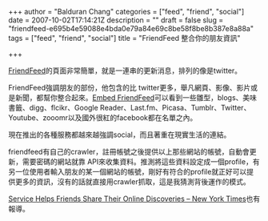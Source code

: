 +++
author = "Balduran Chang"
categories = ["feed", "friend", "social"]
date = 2007-10-02T17:14:21Z
description = ""
draft = false
slug = "friendfeed-e695b4e59088e4bda0e79a84e69c8be58f8be8b387e8a88a"
tags = ["feed", "friend", "social"]
title = "FriendFeed 整合你的朋友資訊"

+++


[FriendFeed](http://friendfeed.com/ "FriendFeed")的頁面非常簡單，就是一連串的更新消息，排列的像是twitter。

FriendFeed強調朋友的部份，他包含的比 twitter更多，舉凡網頁、影像、影片或是新聞，都幫你整合起來。[Embed FriendFeed](http://friendfeed.com/embed "FriendFeed - Embed")可以看到一些雛型，blogs、美味書籤、digg、flcikr、Google Reader、Last.fm、Picasa、Tumblr、Twitter、Youtube、zooomr以及國外很紅的facebook都在名單之內。

現在推出的各種服務都越來越強調social，而且著重在現實生活的連結。

friendfeed有自己的crawler，註冊帳號之後提供以上那些網站的帳號，自動會更新，需要密碼的網站就靠 API來收集資料。推測將這些資料設定成一個profile，有另一位使用者輸入朋友的某一個網站的帳號，剛好有符合的profile就正好可以提供更多的資訊，沒有的話就直接用crawler抓取，這是我猜測背後運作的模式。

[Service Helps Friends Share Their Online Discoveries – New York Times](http://www.nytimes.com/2007/10/01/technology/01feed.html?ex=1348977600&en=69c6fa07821474d3&ei=5124&partner=digg&exprod=digg "Service Helps Friends Share Their Online Discoveries - New York Times")也有報導。

